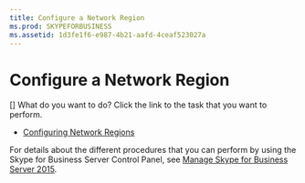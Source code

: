 ```yaml
---
title: Configure a Network Region
ms.prod: SKYPEFORBUSINESS
ms.assetid: 1d3fe1f6-e987-4b21-aafd-4ceaf523027a
---
```



# Configure a Network Region
[]
What do you want to do? Click the link to the task that you want to perform.
  
    
    


-  [Configuring Network Regions](http://technet.microsoft.com/library/bd08bb66-5976-4ece-b45c-7de19569f814.aspx)
    
  
For details about the different procedures that you can perform by using the Skype for Business Server Control Panel, see  [Manage Skype for Business Server 2015](manage-skype-for-business-server-2015.md).
